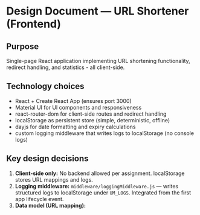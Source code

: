 # Design Document — URL Shortener (Frontend)

## Purpose
Single-page React application implementing URL shortening functionality, redirect handling, and statistics - all client-side.

## Technology choices
- React + Create React App (ensures port 3000)
- Material UI for UI components and responsiveness
- react-router-dom for client-side routes and redirect handling
- localStorage as persistent store (simple, deterministic, offline)
- dayjs for date formatting and expiry calculations
- custom logging middleware that writes logs to localStorage (no console logs)

## Key design decisions
1. **Client-side only:** No backend allowed per assignment. localStorage stores URL mappings and logs.
2. **Logging middleware:** `middleware/loggingMiddleware.js` — writes structured logs to localStorage under `UM_LOGS`. Integrated from the first app lifecycle event.
3. **Data model (URL mapping):**
